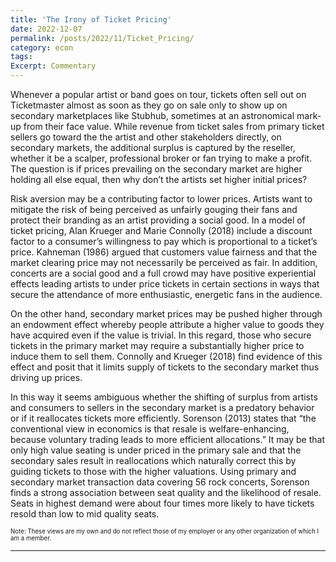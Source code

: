 ```yaml
---
title: 'The Irony of Ticket Pricing'
date: 2022-12-07
permalink: /posts/2022/11/Ticket_Pricing/
category: econ
tags:
Excerpt: Commentary
---
```


Whenever a popular artist or band goes on tour, tickets often sell out on Ticketmaster almost as soon as they go on sale only to show up on secondary marketplaces like Stubhub, sometimes at an astronomical mark-up from their face value. While revenue from ticket sales from primary ticket sellers go toward the the artist and other stakeholders directly, on secondary markets, the additional surplus is captured by the reseller, whether it be a scalper, professional broker or fan trying to make a profit. The question is if prices prevailing on the secondary market are higher holding all else equal, then why don’t the artists set higher initial prices?

Risk aversion may be a contributing factor to lower prices. Artists want to mitigate the risk of being perceived as unfairly gouging their fans and protect their branding as an artist providing a social good. In a model of ticket pricing, Alan Krueger and Marie Connolly (2018) include a discount factor to a consumer’s willingness to pay which is proportional to a ticket’s price. Kahneman (1986) argued that customers value fairness and that the market clearing price may not necessarily be perceived as fair. In addition, concerts are a social good and a full crowd may have positive experiential effects leading artists to under price tickets in certain sections in ways that secure the attendance of more enthusiastic, energetic fans in the audience. 

On the other hand, secondary market prices may be pushed higher through an endowment effect whereby people attribute a higher value to goods they have acquired even if the value is trivial. In this regard, those who secure tickets in the primary market may require a substantially higher price to induce them to sell them. Connolly and Krueger (2018) find evidence of this effect and posit that it limits supply of tickets to the secondary market thus driving up prices.

In this way it seems ambiguous whether the shifting of surplus from artists and consumers to sellers in the secondary market is a predatory behavior or if it reallocates tickets more efficiently.  Sorenson (2013) states that “the conventional view in economics is that resale is welfare-enhancing, because voluntary trading leads to more efficient allocations.” It may be that only high value seating is under priced in the primary sale and that the secondary sales result in reallocations which naturally correct this by guiding tickets to those with the higher valuations. Using primary and secondary market transaction data covering 56 rock concerts, Sorenson finds a strong association between seat quality and the likelihood of resale. Seats in highest demand were about four times more likely to have tickets resold than low to mid quality seats. 

<sub><sup>Note: These views are my own and do not reflect those of my employer or any other organization of which I am a member.</sup></sub>

------